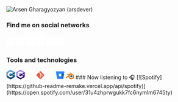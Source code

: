 ![Arsen Gharagyozyan (arsdever)](https://github-readme-stats.vercel.app/api?username=arsdever&count_private=true&show_icons=true&theme=gruvbox&include_all_commits=true&custom_title=Arsen%20Gharagyozyan%20(arsdever)&line_height=20&title_color=deab3c&icon_color=d5e61c&text_color=619c36&bg_color=0D1117)

### Find me on social networks
[<img src="social_icons/gmail.svg" title="GMail" width="22px">](mailto:arsen.gharagyozyn.96@gmail.com) [<img src="social_icons/facebook.svg" title="Facebook" width="22px">](https://www.facebook.com/arsen.gharagyozyan) [<img src="social_icons/linkedin.svg" title="LinkedIn" width="22px">](https://www.linkedin.com/in/arsdever/) [<img src="social_icons/stackoverflow.svg" title="StackOverflow" width="22px">](https://stackoverflow.com/users/10185183/arsdever) [<img src="social_icons/instagram.svg" title="Instagram" width="22px">](https://www.instagram.com/arsdever/) [<img src="social_icons/twitter.svg" title="Twitter" width="22px">](https://twitter.com/arsdever)
### Tools and technologies
<img src="social_icons/cplusplus.svg" title="C++" width="22px">
<img src="social_icons/csharp.svg" title="C#" width="22px">
<img src="social_icons/unity.svg" title="Unity" width="22px">
<img src="social_icons/git.svg" title="Git" width="22px">
<img src="social_icons/github.svg" title="GitHub" width="22px">
<img src="social_icons/bitbucket.svg" title="BitBucket" width="22px">
<img src="social_icons/blender.svg" title="Blender3D" width="22px">
### Now listening to 🎧
[![Spotify](https://github-readme-remake.vercel.app/api/spotify)](https://open.spotify.com/user/31u4zhprwgukk7fc6nymlm6745ty)